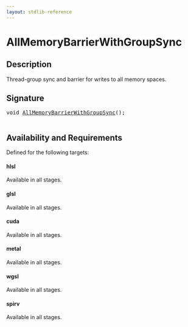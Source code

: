 ```yaml
---
layout: stdlib-reference
---
```


# AllMemoryBarrierWithGroupSync

## Description

Thread-group sync and barrier for writes to all memory spaces.




## Signature 

<pre>
<span class="code_keyword">void</span> <a href=".html">AllMemoryBarrierWithGroupSync</a>();

</pre>

## Availability and Requirements

Defined for the following targets:

#### hlsl
Available in all stages.

#### glsl
Available in all stages.

#### cuda
Available in all stages.

#### metal
Available in all stages.

#### wgsl
Available in all stages.

#### spirv
Available in all stages.



